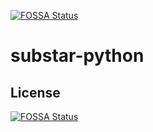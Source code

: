 [![FOSSA Status](https://app.fossa.io/api/projects/git%2Bgithub.com%2Ftitans-inc%2Fsubstar-python.svg?type=shield)](https://app.fossa.io/projects/git%2Bgithub.com%2Ftitans-inc%2Fsubstar-python?ref=badge_shield)

# substar-python

## License
[![FOSSA Status](https://app.fossa.io/api/projects/git%2Bgithub.com%2Ftitans-inc%2Fsubstar-python.svg?type=large)](https://app.fossa.io/projects/git%2Bgithub.com%2Ftitans-inc%2Fsubstar-python?ref=badge_large)